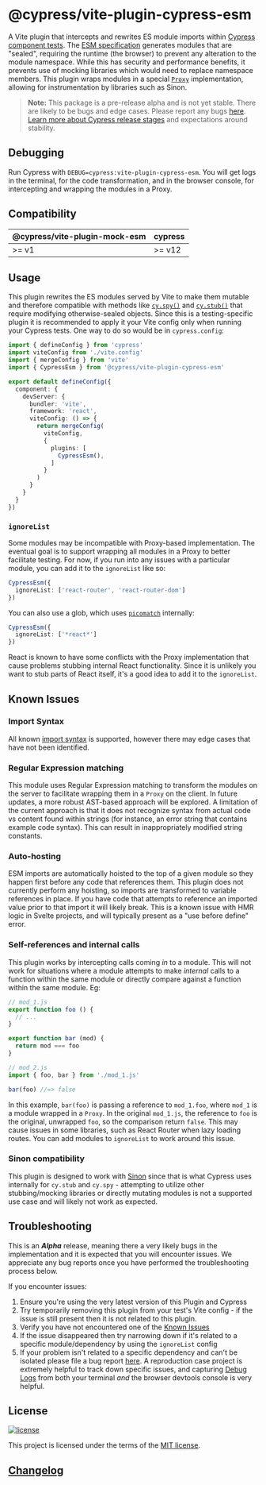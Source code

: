 # @cypress/vite-plugin-cypress-esm

A Vite plugin that intercepts and rewrites ES module imports within [Cypress component tests](https://docs.cypress.io/guides/component-testing/overview). The [ESM specification](https://tc39.es/ecma262/#sec-modules) generates modules that are "sealed", requiring the runtime (the browser) to prevent any alteration to the module namespace. While this has security and performance benefits, it prevents use of mocking libraries which would need to replace namespace members. This plugin wraps modules in a special [`Proxy`](https://developer.mozilla.org/en-US/docs/Web/JavaScript/Reference/Global_Objects/Proxy) implementation, allowing for instrumentation by libraries such as Sinon.

> **Note:** This package is a pre-release alpha and is not yet stable. There are likely to be bugs and edge cases. Please report any bugs [here](https://github.com/cypress-io/cypress/issues/new?labels=npm:%20@cypress/vite-plugin-cypress-esm). [Learn more about Cypress release stages](https://docs.cypress.io/guides/references/release-stages#Alpha) and expectations around stability.

## Debugging

Run Cypress with `DEBUG=cypress:vite-plugin-cypress-esm`. You will get logs in the terminal, for the code transformation, and in the browser console, for intercepting and wrapping the modules in a Proxy. 
## Compatibility

| @cypress/vite-plugin-mock-esm | cypress |
| ------------------------ | ------- |
| >= v1                    | >= v12  |

## Usage

This plugin rewrites the ES modules served by Vite to make them mutable and therefore compatible with methods like [`cy.spy()`](https://docs.cypress.io/api/commands/spy) and [`cy.stub()`](https://docs.cypress.io/api/commands/stub) that require modifying otherwise-sealed objects. Since this is a testing-specific plugin it is recommended to apply it your Vite config only when running your Cypress tests. One way to do so would be in `cypress.config`:

```ts
import { defineConfig } from 'cypress'
import viteConfig from './vite.config'
import { mergeConfig } from 'vite'
import { CypressEsm } from '@cypress/vite-plugin-cypress-esm'

export default defineConfig({
  component: {
    devServer: {
      bundler: 'vite',
      framework: 'react',
      viteConfig: () => {
        return mergeConfig(
          viteConfig,
          {
            plugins: [
              CypressEsm(),
            ]
          }
        )
      }
    }
  }
})
```

### `ignoreList`

Some modules may be incompatible with Proxy-based implementation. The eventual goal is to support wrapping all modules in a Proxy to better facilitate testing. For now, if you run into any issues with a particular module, you can add it to the `ignoreList` like so:

```ts
CypressEsm({
  ignoreList: ['react-router', 'react-router-dom']
})
```

You can also use a glob, which uses [`picomatch`](https://github.com/micromatch/picomatch) internally:

```ts
CypressEsm({
  ignoreList: ['*react*']
})
```

React is known to have some conflicts with the Proxy implementation that cause problems stubbing internal React functionality. Since it is unlikely you want to stub parts of React itself, it's a good idea to add it to the `ignoreList`.

## Known Issues

### Import Syntax

All known [import syntax](https://developer.mozilla.org/en-US/docs/Web/JavaScript/Reference/Statements/import) is supported, however there may edge cases that have not been identified.

### Regular Expression matching

This module uses Regular Expression matching to transform the modules on the server to facilitate wrapping them in a `Proxy` on the client. In future updates, a more robust AST-based approach will be explored. A limitation of the current approach is that it does not recognize syntax from actual code vs content found within strings (for instance, an error string that contains example code syntax). This can result in inappropriately modified string constants.

### Auto-hosting

ESM imports are automatically hoisted to the top of a given module so they happen first before any code that references them. This plugin does not currently perform any hoisting, so imports are transformed to variable references in place. If you have code that attempts to reference an imported value prior to that import it will likely break. This is a known issue with HMR logic in Svelte projects, and will typically present as a "use before define" error.

### Self-references and internal calls

This plugin works by intercepting calls coming *in* to a module. This will not work for situations where a module attempts to make *internal* calls to a function within the same module or directly compare against a function within the same module. Eg:

```js
// mod_1.js
export function foo () {
  // ...
}

export function bar (mod) {
  return mod === foo 
}

// mod_2.js
import { foo, bar } from './mod_1.js'

bar(foo) //=> false
```

In this example, `bar(foo)` is passing a reference to `mod_1.foo`, where `mod_1` is a module wrapped in a `Proxy`. In the original `mod_1.js`, the reference to `foo` is the original, unwrapped `foo`, so the comparison return `false`. This may cause issues in some libraries, such as React Router when lazy loading routes. You can add modules to `ignoreList` to work around this issue.

### Sinon compatibility

This plugin is designed to work with [Sinon](https://sinonjs.org/) since that is what Cypress uses internally for `cy.stub` and `cy.spy` - attempting to utilize other stubbing/mocking libraries or directly mutating modules is not a supported use case and will likely not work as expected.

## Troubleshooting

This is an **_Alpha_** release, meaning there a very likely bugs in the implementation and it is expected that you will encounter issues. We appreciate any bug reports once you have performed the troubleshooting process below.

If you encounter issues:
1. Ensure you're using the very latest version of this Plugin and Cypress
2. Try temporarily removing this plugin from your test's Vite config - if the issue is still present then it is not related to this plugin.
3. Verify you have not encountered one of the [Known Issues](#known-issues)
3. If the issue disappeared then try narrowing down if it's related to a specific module/dependency by using the `ignoreList` config
4. If your problem isn't related to a specific dependency and can't be isolated please file a bug report [here](https://github.com/cypress-io/cypress/issues/new?labels=npm:%20@cypress/vite-plugin-cypress-esm). A reproduction case project is extremely helpful to track down specific issues, and capturing [Debug Logs](#debugging) from both your terminal *and* the browser devtools console is very helpful.

## License

[![license](https://img.shields.io/badge/license-MIT-green.svg)](https://github.com/cypress-io/cypress/blob/develop/LICENSE)

This project is licensed under the terms of the [MIT license](/LICENSE).

## [Changelog](./CHANGELOG.md)
